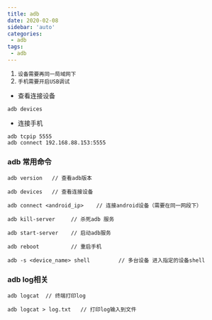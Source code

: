 ```yaml
---
title: adb
date: 2020-02-08
sidebar: 'auto'
categories:
 - adb
tags:
 - adb  
---
```


1. `设备需要再同一局域网下`
2. `手机需要开启USB调试`

* 查看连接设备
```
adb devices
```

* 连接手机
```
adb tcpip 5555
adb connect 192.168.88.153:5555
```

### adb 常用命令
```
adb version   // 查看adb版本

adb devices   // 查看连接设备

adb connect <android_ip>    // 连接android设备（需要在同一网段下）

adb kill-server     // 杀死adb 服务

adb start-server    // 启动adb服务

adb reboot          // 重启手机

adb -s <device_name> shell         // 多台设备 进入指定的设备shell
```

### adb log相关
```
adb logcat  // 终端打印log

adb logcat > log.txt   // 打印log输入到文件
```